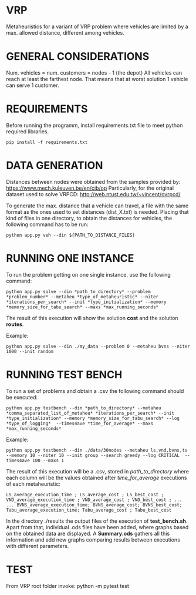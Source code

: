 # VRP
Metaheuristics for a variant of VRP problem where vehicles are limited by a max. allowed distance, different among vehicles.

# GENERAL CONSIDERATIONS
Num. vehicles = num. customers = nodes - 1 (the depot)
All vehicles can reach at least the farthest node. That means that at worst solution 1 vehicle can serve 1 customer.

# REQUIREMENTS
Before running the programm, install requirements.txt file to meet python required libraries.
~~~
pip install -f requirements.txt
~~~

# DATA GENERATION
Distances between nodes were obtained from the samples provided by: https://www.mech.kuleuven.be/en/cib/op
Particularly, for the original dataset used to solve VRPCD: http://web.ntust.edu.tw/~vincent/ovrpcd/

To generate the max. distance that a vehicle can travel, a file with the same format as the ones used to set distances (dist_X.txt) is needed.
Placing that kind of files in one directory, to obtain the distances for vehicles, the following command has to be run:
~~~
python app.py veh --din ${PATH_TO_DISTANCE_FILES}
~~~

# RUNNING ONE INSTANCE
To run the problem getting on one single instance, use the following command:
~~~
python app.py solve --din *path_to_directory* --problem *problem_number* --metaheu *type_of_metaheuristic* --niter *iterations_per_search* --init *type_initialization* --memory *memory_size_for_tabu_search* --maxs *max_running_seconds*
~~~

The result of this execution will show the solution **cost** and the solution **routes**.

Example:
~~~
python app.py solve --din ./my_data --problem 0 --metaheu bvns --niter 1000 --init random 
~~~

# RUNNING TEST BENCH
To run a set of problems and obtain a .csv the following command should be executed:
~~~
python app.py testbench --din *path_to_directory* --metaheu *comma_separated_list_of_metaheu* *iterations_per_search* --init *type_initialization* --memory *memory_size_for_tabu_search* --log *type_of_logging*  --times4ave *time_for_average* --maxs *max_running_seconds*
~~~

Example:
~~~
python app.py testbench --din ./data/30nodes --metaheu ls,vnd,bvns,ts --memory 10 --niter 10 --init group --search greedy --log CRITICAL  --times4ave 100 --maxs 1
~~~

The result of this execution will be a .csv, stored in *path_to_directory* where each column will be the values obtained after *time_for_average* executions of each metaheuristic:
~~~
LS_average_execution_time ; LS_average_cost ; LS_best_cost ; VND_average_execution_time ; VND_average_cost ; VND_best_cost ; ...
... BVNS_average_execution_time; BVNS_average_cost; BVNS_best_cost; Tabu_average_execution_time; Tabu_average_cost ; Tabu_best_cost 
~~~

In the directory ./results the output files of the execution of **test_bench.sh**. Apart from that, individual .ods files have been added, where graphs based on the obtained data are displayed. A **Summary.ods** gathers all this information and add new graphs comparing results between executions with different parameters.

# TEST
From VRP root folder invoke:
python -m pytest test
